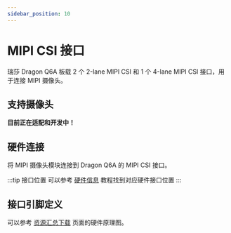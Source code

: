 ```yaml
---
sidebar_position: 10
---
```


# MIPI CSI 接口

瑞莎 Dragon Q6A 板载 2 个 2-lane MIPI CSI 和 1 个 4-lane MIPI CSI 接口，用于连接 MIPI 摄像头。

## 支持摄像头

**目前正在适配和开发中！**

## 硬件连接

将 MIPI 摄像头模块连接到 Dragon Q6A 的 MIPI CSI 接口。

:::tip 接口位置
可以参考 [硬件信息](./hardware_info) 教程找到对应硬件接口位置
:::

## 接口引脚定义

可以参考 [资源汇总下载](../download) 页面的硬件原理图。
